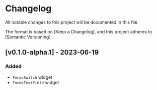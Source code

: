 # Changelog

All notable changes to this project will be documented in this file.

The format is based on [Keep a Changelog],
and this project adheres to [Semantic Versioning].

## [v0.1.0-alpha.1] - 2023-06-19

### Added

- `FormsSwitch` widget
- `FormsTextField` widget
